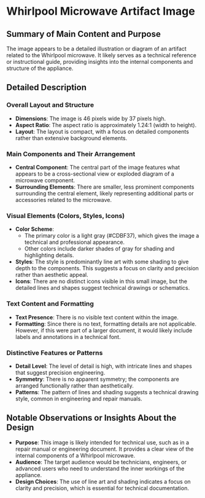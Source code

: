 # Whirlpool Microwave Artifact Image

## Summary of Main Content and Purpose
The image appears to be a detailed illustration or diagram of an artifact related to the Whirlpool microwave. It likely serves as a technical reference or instructional guide, providing insights into the internal components and structure of the appliance.

## Detailed Description

### Overall Layout and Structure
- **Dimensions**: The image is 46 pixels wide by 37 pixels high.
- **Aspect Ratio**: The aspect ratio is approximately 1.24:1 (width to height).
- **Layout**: The layout is compact, with a focus on detailed components rather than extensive background elements.

### Main Components and Their Arrangement
- **Central Component**: The central part of the image features what appears to be a cross-sectional view or exploded diagram of a microwave component.
- **Surrounding Elements**: There are smaller, less prominent components surrounding the central element, likely representing additional parts or accessories related to the microwave.

### Visual Elements (Colors, Styles, Icons)
- **Color Scheme**:
  - The primary color is a light gray (#CDBF37), which gives the image a technical and professional appearance.
  - Other colors include darker shades of gray for shading and highlighting details.
- **Styles**: The style is predominantly line art with some shading to give depth to the components. This suggests a focus on clarity and precision rather than aesthetic appeal.
- **Icons**: There are no distinct icons visible in this small image, but the detailed lines and shapes suggest technical drawings or schematics.

### Text Content and Formatting
- **Text Presence**: There is no visible text content within the image.
- **Formatting**: Since there is no text, formatting details are not applicable. However, if this were part of a larger document, it would likely include labels and annotations in a technical font.

### Distinctive Features or Patterns
- **Detail Level**: The level of detail is high, with intricate lines and shapes that suggest precision engineering.
- **Symmetry**: There is no apparent symmetry; the components are arranged functionally rather than aesthetically.
- **Patterns**: The pattern of lines and shading suggests a technical drawing style, common in engineering and repair manuals.

## Notable Observations or Insights About the Design
- **Purpose**: This image is likely intended for technical use, such as in a repair manual or engineering document. It provides a clear view of the internal components of a Whirlpool microwave.
- **Audience**: The target audience would be technicians, engineers, or advanced users who need to understand the inner workings of the appliance.
- **Design Choices**: The use of line art and shading indicates a focus on clarity and precision, which is essential for technical documentation.